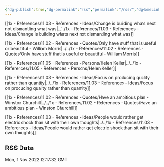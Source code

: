 ```yaml
---
{"dg-publish":true,"dg-permalink":"rss","permalink":"/rss/","dgHomeLink":true,"dgPassFrontmatter":false,"dgShowBacklinks":false,"dgShowLocalGraph":false,"dgShowInlineTitle":true}
---
```



[[1x - References/11.03 - References - Ideas/Change is building whats next not dismantling what was|../../1x - References/11.03 - References - Ideas/Change is building whats next not dismantling what was]]

[[1x - References/11.02 - References - Quotes/Only have stuff that is useful or beautiful - William Morris|../../1x - References/11.02 - References - Quotes/Only have stuff that is useful or beautiful - William Morris]]

[[1x - References/11.05 - References - Persons/Helen Keller|../../1x - References/11.05 - References - Persons/Helen Keller]]

[[1x - References/11.03 - References - Ideas/Focus on producing quality rather than quantity|../../1x - References/11.03 - References - Ideas/Focus on producing quality rather than quantity]]

[[1x - References/11.02 - References - Quotes/Have an ambitious plan - Winston Churchill|../../1x - References/11.02 - References - Quotes/Have an ambitious plan - Winston Churchill]]

[[1x - References/11.03 - References - Ideas/People would rather get electric shock than sit with their own thoughts|../../1x - References/11.03 - References - Ideas/People would rather get electric shock than sit with their own thoughts]]

## RSS Data
<div class='date'>Mon, 1 Nov 2022 12:17:32 GMT</div>
